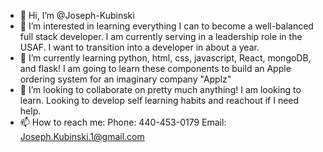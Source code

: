 - 👋 Hi, I’m @Joseph-Kubinski
- 👀 I’m interested in learning everything I can to become a well-balanced full stack developer. I am currently serving in a leadership role in the USAF. I want to transition
into a developer in about a year. 
- 🌱 I’m currently learning python, html, css, javascript, React, mongoDB, and flask! I am going to learn these components to build an Apple ordering system for an imaginary company "Applz"
- 💞️ I’m looking to collaborate on pretty much anything! I am looking to learn. Looking to develop self learning habits and reachout if I need help.
- 📫 How to reach me:
    Phone: 440-453-0179
    Email: Joseph.Kubinski.1@gmail.com
